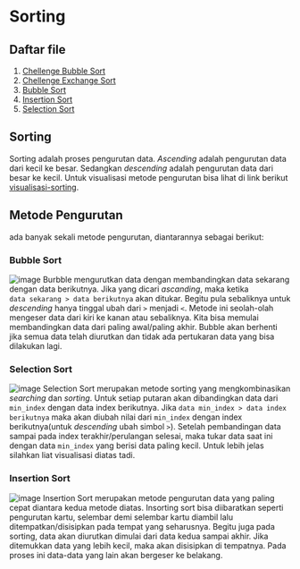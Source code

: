 # Sorting

## Daftar file
1. [Chellenge Bubble Sort](https://github.com/AgungStudent/sorting/blob/main/chellenge-bubble-sort.c)
2. [Chellenge Exchange Sort](https://github.com/AgungStudent/sorting/blob/main/chellenge-exchange-sort.c)
3. [Bubble Sort](https://github.com/AgungStudent/sorting/blob/main/bubble-sort.c)
4. [Insertion Sort](https://github.com/AgungStudent/sorting/blob/main/insertion-sort.c)
5. [Selection Sort](https://github.com/AgungStudent/sorting/blob/main/selection-sort.c)

## Sorting
Sorting adalah proses pengurutan data. *Ascending* adalah pengurutan data dari kecil ke besar. Sedangkan *descending* adalah pengurutan data dari besar ke kecil. Untuk visualisasi metode pengurutan bisa lihat di link berikut [visualisasi-sorting](https://visualgo.net/en/sorting).

## Metode Pengurutan
ada banyak sekali metode pengurutan, diantarannya sebagai berikut:
### Bubble Sort
![image](https://user-images.githubusercontent.com/99482764/155095410-0787c9d2-29ee-4a2e-a8a4-8d81186bcf93.png)
Burbble mengurutkan data dengan membandingkan data sekarang dengan data berikutnya. Jika yang dicari *ascanding*, maka ketika <br>`data sekarang > data berikutnya` akan ditukar. Begitu pula sebaliknya untuk *descending* hanya tinggal ubah dari `>` menjadi `<`. Metode ini seolah-olah mengeser data dari kiri ke kanan atau sebaliknya. Kita bisa memulai membandingkan data dari paling awal/paling akhir. Bubble akan berhenti jika semua data telah diurutkan dan tidak ada pertukaran data yang bisa dilakukan lagi.
### Selection Sort
![image](https://user-images.githubusercontent.com/99482764/155095944-3d6eb274-5cbb-4f47-ac55-b6977a03024b.png)
Selection Sort merupakan metode sorting yang mengkombinasikan *searching* dan *sorting*. Untuk setiap putaran akan dibandingkan data dari `min_index` dengan data index berikutnya. Jika `data min_index > data index berikutnya` maka akan diubah nilai dari `min_index` dengan index berikutnya(untuk *descending* ubah simbol `>`). Setelah pembandingan data sampai pada index terakhir/perulangan selesai, maka tukar data saat ini dengan data `min_index` yang berisi data paling kecil. Untuk lebih jelas silahkan liat visualisasi diatas tadi.
### Insertion Sort
![image](https://user-images.githubusercontent.com/99482764/155095864-44507a79-f2af-4995-bdd8-af8a35f65ffb.png)
Insertion Sort merupakan metode pengurutan data yang paling cepat diantara kedua metode diatas. Insorting sort bisa diibaratkan seperti pengurutan kartu, selembar demi selembar kartu diambil lalu ditempatkan/disisipkan pada tempat yang seharusnya. Begitu juga pada sorting, data akan diurutkan dimulai dari data kedua sampai akhir. Jika ditemukkan data yang lebih kecil, maka akan disisipkan di tempatnya. Pada proses ini data-data yang lain akan bergeser ke belakang.
